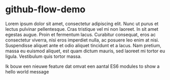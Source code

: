 # github-flow-demo

Lorem ipsum dolor sit amet, consectetur adipiscing elit. Nunc ut purus et lectus pulvinar pellentesque. Cras tristique vel mi non laoreet. In sit amet egestas augue. Proin et fermentum lacus. Curabitur consequat, eros ac consectetur viverra, nisi eros imperdiet nulla, ac posuere leo enim at nisi. Suspendisse aliquet ante et odio aliquet tincidunt et a lacus. Nam pretium, massa eu euismod aliquet, est quam dictum mauris, sed laoreet mi tortor eu ligula. Vestibulum quis tortor massa.

Ik bouw een nieuwe feature dat omvat een aantal ES6 modules to show a hello world message